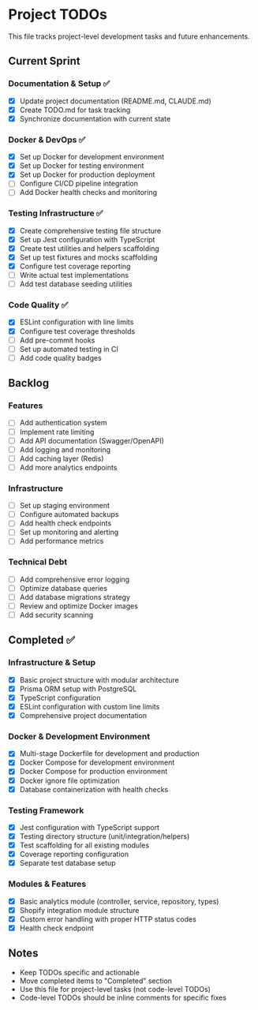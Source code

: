 # Project TODOs

This file tracks project-level development tasks and future enhancements.

## Current Sprint

### Documentation & Setup ✅
- [x] Update project documentation (README.md, CLAUDE.md)
- [x] Create TODO.md for task tracking
- [x] Synchronize documentation with current state

### Docker & DevOps ✅
- [x] Set up Docker for development environment
- [x] Set up Docker for testing environment
- [x] Set up Docker for production deployment
- [ ] Configure CI/CD pipeline integration
- [ ] Add Docker health checks and monitoring

### Testing Infrastructure ✅
- [x] Create comprehensive testing file structure
- [x] Set up Jest configuration with TypeScript
- [x] Create test utilities and helpers scaffolding
- [x] Set up test fixtures and mocks scaffolding
- [x] Configure test coverage reporting
- [ ] Write actual test implementations
- [ ] Add test database seeding utilities

### Code Quality ✅
- [x] ESLint configuration with line limits
- [x] Configure test coverage thresholds
- [ ] Add pre-commit hooks
- [ ] Set up automated testing in CI
- [ ] Add code quality badges

## Backlog

### Features
- [ ] Add authentication system
- [ ] Implement rate limiting
- [ ] Add API documentation (Swagger/OpenAPI)
- [ ] Add logging and monitoring
- [ ] Add caching layer (Redis)
- [ ] Add more analytics endpoints

### Infrastructure
- [ ] Set up staging environment
- [ ] Configure automated backups
- [ ] Add health check endpoints
- [ ] Set up monitoring and alerting
- [ ] Add performance metrics

### Technical Debt
- [ ] Add comprehensive error logging
- [ ] Optimize database queries
- [ ] Add database migrations strategy
- [ ] Review and optimize Docker images
- [ ] Add security scanning

## Completed ✅

### Infrastructure & Setup
- [x] Basic project structure with modular architecture
- [x] Prisma ORM setup with PostgreSQL
- [x] TypeScript configuration
- [x] ESLint configuration with custom line limits
- [x] Comprehensive project documentation

### Docker & Development Environment
- [x] Multi-stage Dockerfile for development and production
- [x] Docker Compose for development environment
- [x] Docker Compose for production environment
- [x] Docker ignore file optimization
- [x] Database containerization with health checks

### Testing Framework
- [x] Jest configuration with TypeScript support
- [x] Testing directory structure (unit/integration/helpers)
- [x] Test scaffolding for all existing modules
- [x] Coverage reporting configuration
- [x] Separate test database setup

### Modules & Features
- [x] Basic analytics module (controller, service, repository, types)
- [x] Shopify integration module structure
- [x] Custom error handling with proper HTTP status codes
- [x] Health check endpoint

## Notes

- Keep TODOs specific and actionable
- Move completed items to "Completed" section
- Use this file for project-level tasks (not code-level TODOs)
- Code-level TODOs should be inline comments for specific fixes